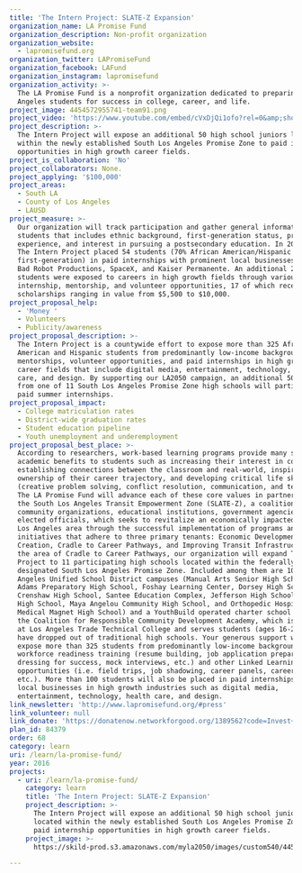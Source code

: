 ```yaml
---
title: 'The Intern Project: SLATE-Z Expansion'
organization_name: LA Promise Fund
organization_description: Non-profit organization
organization_website:
  - lapromisefund.org
organization_twitter: LAPromiseFund
organization_facebook: LAFund
organization_instagram: lapromisefund
organization_activity: >-
  The LA Promise Fund is a nonprofit organization dedicated to preparing Los
  Angeles students for success in college, career, and life.
project_image: 4454572955741-team91.png
project_video: 'https://www.youtube.com/embed/cVxDjQi1ofo?rel=0&amp;showinfo=0'
project_description: >-
  The Intern Project will expose an additional 50 high school juniors located
  within the newly established South Los Angeles Promise Zone to paid internship
  opportunities in high growth career fields.
project_is_collaboration: 'No'
project_collaborators: None.
project_applying: '$100,000'
project_areas:
  - South LA
  - County of Los Angeles
  - LAUSD
project_measure: >-
  Our organization will track participation and gather general information about
  students that includes ethnic background, first-generation status, prior work
  experience, and interest in pursuing a postsecondary education. In 2015-2016,
  The Intern Project placed 54 students (70% African American/Hispanic and 30%
  first-generation) in paid internships with prominent local businesses such as
  Bad Robot Productions, SpaceX, and Kaiser Permanente. An additional 200
  students were exposed to careers in high growth fields through various
  internship, mentorship, and volunteer opportunities, 17 of which received
  scholarships ranging in value from $5,500 to $10,000.
project_proposal_help:
  - 'Money '
  - Volunteers
  - Publicity/awareness
project_proposal_description: >-
  The Intern Project is a countywide effort to expose more than 325 African
  American and Hispanic students from predominantly low-income backgrounds to
  mentorships, volunteer opportunities, and paid internships in high growth
  career fields that include digital media, entertainment, technology, health
  care, and design. By supporting our LA2050 campaign, an additional 50 students
  from one of 11 South Los Angeles Promise Zone high schools will participate in
  paid summer internships.
project_proposal_impact:
  - College matriculation rates
  - District-wide graduation rates
  - Student education pipeline
  - Youth unemployment and underemployment
project_proposal_best_place: >-
  According to researchers, work-based learning programs provide many social and
  academic benefits to students such as increasing their interest in college,
  establishing connections between the classroom and real-world, inspiring
  ownership of their career trajectory, and developing critical life skills
  (creative problem solving, conflict resolution, communication, and teamwork).
  The LA Promise Fund will advance each of these core values in partnership with
  the South Los Angeles Transit Empowerment Zone (SLATE-Z), a coalition of
  community organizations, educational institutions, government agencies, and
  elected officials, which seeks to revitalize an economically impacted South
  Los Angeles area through the successful implementation of programs and
  initiatives that adhere to three primary tenants: Economic Development and Job
  Creation, Cradle to Career Pathways, and Improving Transit Infrastructure. In
  the area of Cradle to Career Pathways, our organization will expand The Intern
  Project to 11 participating high schools located within the federally
  designated South Los Angeles Promise Zone. Included among them are 10 Los
  Angeles Unified School District campuses (Manual Arts Senior High School, West
  Adams Preparatory High School, Foshay Learning Center, Dorsey High School,
  Crenshaw High School, Santee Education Complex, Jefferson High School, Fremont
  High School, Maya Angelou Community High School, and Orthopedic Hospital
  Medical Magnet High School) and a YouthBuild operated charter school known as
  the Coalition for Responsible Community Development Academy, which is located
  at Los Angeles Trade Technical College and serves students (ages 16-24) who
  have dropped out of traditional high schools. Your generous support will help
  expose more than 325 students from predominantly low-income backgrounds to
  workforce readiness training (resume building, job application preparation,
  dressing for success, mock interviews, etc.) and other Linked Learning
  opportunities (i.e. field trips, job shadowing, career panels, career fair,
  etc.). More than 100 students will also be placed in paid internships with
  local businesses in high growth industries such as digital media,
  entertainment, technology, health care, and design.
link_newsletter: 'http://www.lapromisefund.org/#press'
link_volunteer: null
link_donate: 'https://donatenow.networkforgood.org/1389562?code=Invest+in+L.A.+page'
plan_id: 84379
order: 68
category: learn
uri: /learn/la-promise-fund/
year: 2016
projects:
  - uri: /learn/la-promise-fund/
    category: learn
    title: 'The Intern Project: SLATE-Z Expansion'
    project_description: >-
      The Intern Project will expose an additional 50 high school juniors
      located within the newly established South Los Angeles Promise Zone to
      paid internship opportunities in high growth career fields.
    project_image: >-
      https://skild-prod.s3.amazonaws.com/myla2050/images/custom540/4454572955741-team91.png

---
```


